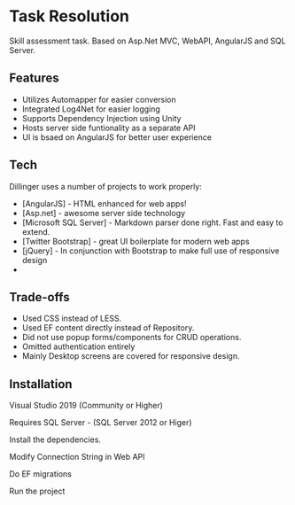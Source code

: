 # Task Resolution
Skill assessment task.
Based on Asp.Net MVC, WebAPI, AngularJS and SQL Server.

## Features

- Utilizes Automapper for easier conversion
- Integrated Log4Net for easier logging
- Supports Dependency Injection using Unity
- Hosts server side funtionality as a separate API
- UI is bsaed on AngularJS for better user experience

## Tech

Dillinger uses a number of  projects to work properly:

- [AngularJS] - HTML enhanced for web apps!
- [Asp.net] - awesome server side technology
- [Microsoft SQL Server] - Markdown parser done right. Fast and easy to extend.
- [Twitter Bootstrap] - great UI boilerplate for modern web apps
- [jQuery] - In conjunction with Bootstrap to make full use of responsive design
- 
## Trade-offs
- Used CSS instead of LESS.
- Used EF content directly instead of Repository.
- Did not use popup forms/components for CRUD operations.
- Omitted authentication entirely
- Mainly Desktop screens are covered for responsive design.

## Installation

Visual Studio 2019 (Community or Higher)

Requires SQL Server - (SQL Server 2012 or Higer)

Install the dependencies.

Modify Connection String in Web API

Do EF migrations

Run the project
